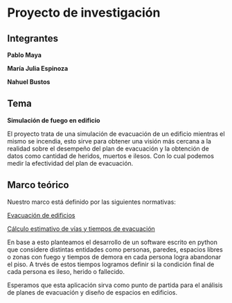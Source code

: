 # Proyecto de investigación

## Integrantes

**Pablo Maya**

**María Julia Espinoza**

**Nahuel Bustos**

## Tema

**Simulación de fuego en edificio**

El proyecto trata de una simulación de evacuación de un edificio mientras el mismo se incendia, esto sirve para obtener una visión más cercana a la realidad sobre el desempeño del plan de evacuación y la obtención de datos como cantidad de heridos, muertos e ilesos.
Con lo cual podemos medir la efectividad del plan de evacuación.

## Marco teórico

Nuestro marco está definido por las siguientes normativas:

[Evacuación de edificios](https://www.insst.es/documents/94886/326853/ntp_046.pdf/b9d7dd31-9758-42a1-8c8c-55daa88295f2)

[Cálculo estimativo de vías y tiempos de evacuación](https://www.cso.go.cr/legislacion/notas_tecnicas_preventivas_insht/NTP%20436%20-%20Calculo%20estimativo%20de%20vias%20y%20tiempos%20de%20evacuacion.pdf)

En base a esto planteamos el desarrollo de un software escrito en python que considere distintas entidades como personas, paredes, espacios libres o zonas con fuego y tiempos de demora en cada persona logra abandonar el piso. A trvés de estos tiempos logramos definir si la condición final de cada persona es ileso, herido o fallecido.

Esperamos que esta aplicación sirva como punto de partida para el análisis de planes de evacuación y diseño de espacios en edificios.
